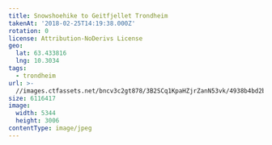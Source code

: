 ```yaml
---
title: Snowshoehike to Geitfjellet Trondheim
takenAt: '2018-02-25T14:19:38.000Z'
rotation: 0
license: Attribution-NoDerivs License
geo:
  lat: 63.433816
  lng: 10.3034
tags:
  - trondheim
url: >-
  //images.ctfassets.net/bncv3c2gt878/3B2SCq1KpaHZjrZanN53vk/4938b4bd2be0e45abbdb2830eeab55ec/snowshoehike-to-geitfjellet-trondheim_38670158200_o
size: 6116417
image:
  width: 5344
  height: 3006
contentType: image/jpeg
---
```


